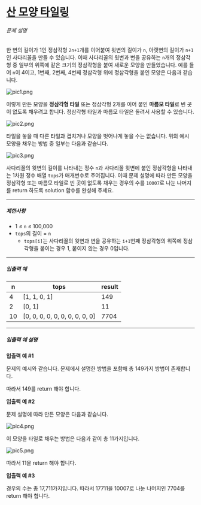 # [산 모양 타일링](https://school.programmers.co.kr/learn/courses/30/lessons/258705)


###### 문제 설명


한 변의 길이가 1인 정삼각형 `2n+1`개를 이어붙여 윗변의 길이가 `n`, 아랫변의 길이가 `n+1`인 사다리꼴을 만들 수 있습니다. 이때 사다리꼴의 윗변과 변을 공유하는 `n`개의 정삼각형 중 일부의 위쪽에 같은 크기의 정삼각형을 붙여 새로운 모양을 만들었습니다. 예를 들어 `n`이 4이고, 1번째, 2번째, 4번째 정삼각형 위에 정삼각형을 붙인 모양은 다음과 같습니다.


![pic1.png](https://grepp-programmers.s3.ap-northeast-2.amazonaws.com/files/production/b1eb2bdf-c4a8-4750-8a0d-1fe1a304ccaf/pic1.png)


이렇게 만든 모양을 **정삼각형 타일** 또는 정삼각형 2개를 이어 붙인 **마름모 타일**로 빈 곳이 없도록 채우려고 합니다. 정삼각형 타일과 마름모 타일은 돌려서 사용할 수 있습니다.


![pic2.png](https://grepp-programmers.s3.ap-northeast-2.amazonaws.com/files/production/f145dc29-ce8b-4077-ad71-9442b1c4434f/pic2.png)


타일을 놓을 때 다른 타일과 겹치거나 모양을 벗어나게 놓을 수는 없습니다. 위의 예시 모양을 채우는 방법 중 일부는 다음과 같습니다.


![pic3.png](https://grepp-programmers.s3.ap-northeast-2.amazonaws.com/files/production/89dbb27a-f939-4b71-abd9-3de304f67c4e/pic3.png)


사다리꼴의 윗변의 길이를 나타내는 정수 `n`과 사다리꼴 윗변에 붙인 정삼각형을 나타내는 1차원 정수 배열 `tops`가 매개변수로 주어집니다. 이때 문제 설명에 따라 만든 모양을 정삼각형 또는 마름모 타일로 빈 곳이 없도록 채우는 경우의 수를 `10007`로 나눈 나머지를 return 하도록 solution 함수를 완성해 주세요.




---


##### 제한사항


* 1 ≤ `n` ≤ 100,000
* `tops`의 길이 \= `n`
	+ `tops[i]`는 사다리꼴의 윗변과 변을 공유하는 `i+1`번째 정삼각형의 위쪽에 정삼각형을 붙이는 경우 1, 붙이지 않는 경우 0입니다.




---


##### 입출력 예




| n | tops | result |
| --- | --- | --- |
| 4 | \[1, 1, 0, 1] | 149 |
| 2 | \[0, 1] | 11 |
| 10 | \[0, 0, 0, 0, 0, 0, 0, 0, 0, 0] | 7704 |




---


##### 입출력 예 설명


**입출력 예 \#1**


문제의 예시와 같습니다. 문제에서 설명한 방법을 포함해 총 149가지 방법이 존재합니다.


따라서 149를 return 해야 합니다.


**입출력 예 \#2**


문제 설명에 따라 만든 모양은 다음과 같습니다.


![pic4.png](https://grepp-programmers.s3.ap-northeast-2.amazonaws.com/files/production/d887399e-2335-4a99-8c3b-af0d71e595bd/pic4.png)


이 모양을 타일로 채우는 방법은 다음과 같이 총 11가지입니다.


![pic5.png](https://grepp-programmers.s3.ap-northeast-2.amazonaws.com/files/production/aad9c7de-087c-4a6c-9b02-8c6712a42f69/pic5.png)


따라서 11을 return 해야 합니다.


**입출력 예 \#3**


경우의 수는 총 17,711가지입니다. 따라서 17711을 10007로 나눈 나머지인 7704를 return 해야 합니다.



